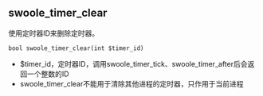## swoole_timer_clear
使用定时器ID来删除定时器。

~~~
bool swoole_timer_clear(int $timer_id)
~~~

* $timer_id，定时器ID，调用swoole_timer_tick、swoole_timer_after后会返回一个整数的ID
* swoole_timer_clear不能用于清除其他进程的定时器，只作用于当前进程

